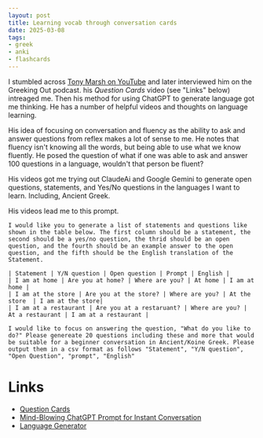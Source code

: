 ```yaml
--- 
layout: post 
title: Learning vocab through conversation cards
date: 2025-03-08 
tags: 
- greek
- anki
- flashcards
---
```



I stumbled across [Tony Marsh on YouTube](https://www.youtube.com/@LanguageMatrix/videos) and later interviewed him on the Greeking Out podcast. his _Question Cards_ video (see "Links" below) intreaged me. Then his method for using ChatGPT to generate language got me thinking. He has a number of helpful videos and thoughts on language learning. 

His idea of focusing on conversation and fluency as the ability to ask and answer questions from reflex makes a lot of sense to me. He notes that fluency isn't knowing all the words, but being able to use what we know fluently. He posed the question of what if one was able to ask and answer 100 questions in a language, wouldn't that person be fluent? 

His videos got me trying out ClaudeAi and Google Gemini to generate open questions, statements, and Yes/No questions in the languages I want to learn. Including, Ancient Greek. 



His videos lead me to this prompt. 


```
I would like you to generate a list of statements and questions like shown in the table below. The first column should be a statement, the second should be a yes/no question, the thrid should be an open question, and the fourth should be an example answer to the open question, and the fifth should be the English translation of the Statement. 

| Statement | Y/N question | Open question | Prompt | English | 
| I am at home | Are you at home? | Where are you? | At home | I am at home | 
| I am at the store | Are you at the store? | Where are you? | At the store  | I am at the store| 
| I am at a restaurant | Are you at a restaruant? | Where are you? | At a restaurant | I am at a restaurant | 

I would like to focus on answering the question, "What do you like to do?" Please genereate 20 questions including these and more that would be suitable for a beginner conversation in Ancient/Koine Greek. Please output them in a csv format as follows "Statement", "Y/N question", "Open Question", "prompt", "English"
```


# Links

- [Question Cards](https://youtu.be/e9hEZ9IpdXg?si=PGwmWGLlCM64S0Ou)
- [Mind-Blowing ChatGPT Prompt for Instant Conversation](https://youtu.be/-eb2gsF51E4?si=0JyCAy86s6oRc6vV)
- [Language Generator](https://youtu.be/lo0dwloXsLk?si=Q8VGtKkYjS4dSmD6)
